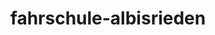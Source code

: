 ---
_schema: default
title: fahrschule-albisrieden
seo:
  description: Starte deine Fahrausbildung mit der Fahrschule Loyal Albisrieden. Erfahrene Fahrlehrer:innen, moderne Fahrzeuge, faire Preise – jetzt Fahrstunden buchen!
  title: Fahrschule Albisrieden | Sicher & stressfrei zum Führerschein
  keywords:
    - fahrschule albisrieden
    - fahrstunden albisrieden
    - fahrlehrer albisrieden
  openGraph:
    title: Fahrschule Albisrieden | Sicher & stressfrei zum Führerschein
    description: Starte deine Fahrausbildung mit der Fahrschule Loyal Albisrieden. Erfahrene Fahrlehrer:innen, moderne Fahrzeuge, faire Preise – jetzt Fahrstunden buchen!
    url: https://www.fahrschuleloyal.ch/fahrschule-albisrieden/
    type: website
    images:
      url: https://www.fahrschuleloyal.ch/loyal.logo.cdr.svg
  canonical: https://www.fahrschuleloyal.ch/fahrschule-albisrieden/
  metadatabase: https://www.fahrschuleloyal.ch/fahrschule-albisrieden/
seo_blocks:
  category: "fahrschule-albisrieden"
  data:
    image:
      image_path: "/close-up-view-driving-instructor-holding-checklist-while-background-female-student-steering-driving-car_shrink.webp"
      alt_text: "Fahrschülerin fährt durch Albisrieden mit Fahrlehrer"
    upperparagraph: "Willkommen bei der Fahrschule Loyal in Albisrieden! Unsere Fahrschule begleitet dich professionell, freundlich und individuell auf deinem Weg zum Führerausweis. In Albisrieden und Umgebung sind wir für unsere geduldige, ruhige und strukturierte Ausbildung bekannt – zahlreiche zufriedene Fahrschüler:innen haben bereits erfolgreich ihre Fahrprüfung bei uns bestanden."
    lowerparagraph: ""
  sections:
    - title: "Fahrstunden in Albisrieden – erste Lektion für nur 59.–!"
      text: "Sichere dir deine erste Fahrstunde in Albisrieden für nur 59 Franken! Unsere Probestunde gibt dir die Möglichkeit, unsere Fahrlehrpersonen, Fahrzeuge und den Unterrichtsstil ganz entspannt kennenzulernen. Dabei stehen deine Bedürfnisse im Mittelpunkt – egal ob du kompletter Anfänger oder schon mit Vorkenntnissen unterwegs bist."
    - title: "Professionelle Ausbildung im Zürcher Stadtkreis 9"
      text: "Ob Stadtverkehr, Berganfahren oder Autobahn – in Albisrieden und Umgebung lernst du alles, was du für den Alltag am Steuer brauchst. Unsere Fahrschule bietet dir zusätzlich Verkehrskunde- und Nothelferkurse an, damit du rundum vorbereitet in die Theorie- und Praxisprüfung gehst. Bei uns lernst du effizient und mit Freude – ganz ohne Prüfungsangst."
    - title: "Jetzt anmelden und in Albisrieden losfahren!"
      text: "Melde dich jetzt bei der Fahrschule Loyal in Albisrieden an – schnell und unkompliziert über unser Online-Formular oder telefonisch. Gemeinsam planen wir deine Fahrausbildung und gehen auf deine persönlichen Ziele und deinen Zeitplan ein. Starte jetzt durch und werde bald sicher und selbstständig unterwegs – wir freuen uns auf dich!"

---